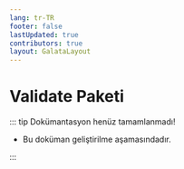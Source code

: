 ```yaml
---
lang: tr-TR
footer: false
lastUpdated: true
contributors: true
layout: GalataLayout
---
```


# Validate Paketi

::: tip Dokümantasyon henüz tamamlanmadı!

- Bu doküman geliştirilme aşamasındadır.

:::
